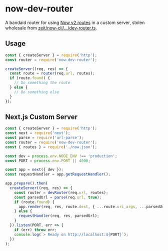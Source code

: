 # now-dev-router

A bandaid router for using
[Now v2 routes](https://zeit.co/docs/v2/deployments/routes) in a custom server,
stolen wholesale from [zeit/now-cli/.../dev-router.ts](https://github.com/zeit/now-cli/blob/40be8ef688516482bc4cf61d630b60c876a3c722/src/commands/dev/lib/dev-router.ts).

## Usage

````js
const { createServer } = require('http');
const router = require('now-dev-router');

createServer((req, res) => {
  const route = router(req.url, routes);
  if (route.found) {
    // Do something the route
  } else {
    // Do something else
  }
});
````

## Next.js Custom Server
````js
const { createServer } = require('http');
const next = require('next');
const parse = require('url-parse');
const router = require('now-dev-router');
const { routes } = require('./now.json');

const dev = process.env.NODE_ENV !== 'production';
const PORT = process.env.PORT || 4000;

const app = next({ dev });
const requestHandler = app.getRequestHandler();

app.prepare().then(
  createServer((req, res) => {
    const router = devRouter(req.url, routes);
    const parsedUrl = parse(req.url, true);
    if (route.found) {
      app.render(req, res, route.dest, { ...route.uri_args, ...parsedUrl.query });
    } else {
      requestHandler(req, res, parsedUrl);
    }
  }).listen(PORT, err => {
    if (err) throw err;
    console.log(`> Ready on http://localhost:${PORT}`);
  })
);

````
